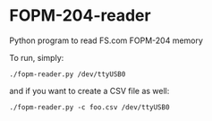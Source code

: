 # FOPM-204-reader
Python program to read FS.com FOPM-204 memory

To run, simply:

`./fopm-reader.py /dev/ttyUSB0`

and if you want to create a CSV file as well:

`./fopm-reader.py -c foo.csv /dev/ttyUSB0`
